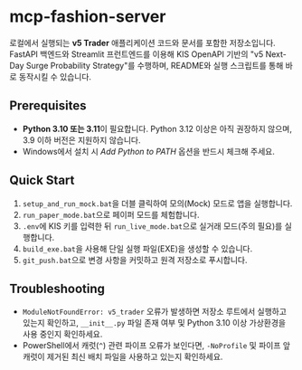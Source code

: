 # mcp-fashion-server

로컬에서 실행되는 **v5 Trader** 애플리케이션 코드와 문서를 포함한 저장소입니다. FastAPI 백엔드와 Streamlit 프런트엔드를 이용해 KIS OpenAPI 기반의 "v5 Next-Day Surge Probability Strategy"를 수행하며, README와 실행 스크립트를 통해 바로 동작시킬 수 있습니다.

## Prerequisites

- **Python 3.10 또는 3.11**이 필요합니다. Python 3.12 이상은 아직 권장하지 않으며, 3.9 이하 버전은 지원하지 않습니다.
- Windows에서 설치 시 *Add Python to PATH* 옵션을 반드시 체크해 주세요.

## Quick Start

1. `setup_and_run_mock.bat`을 더블 클릭하여 모의(Mock) 모드로 앱을 실행합니다.
2. `run_paper_mode.bat`으로 페이퍼 모드를 체험합니다.
3. `.env`에 KIS 키를 입력한 뒤 `run_live_mode.bat`으로 실거래 모드(주의 필요)를 실행합니다.
4. `build_exe.bat`을 사용해 단일 실행 파일(EXE)을 생성할 수 있습니다.
5. `git_push.bat`으로 변경 사항을 커밋하고 원격 저장소로 푸시합니다.

## Troubleshooting

- `ModuleNotFoundError: v5_trader` 오류가 발생하면 저장소 루트에서 실행하고 있는지 확인하고, `__init__.py` 파일 존재 여부 및 Python 3.10 이상 가상환경을 사용 중인지 확인하세요.
- PowerShell에서 캐럿(`^`) 관련 파이프 오류가 보인다면, `-NoProfile` 및 파이프 앞 캐럿이 제거된 최신 배치 파일을 사용하고 있는지 확인하세요.
